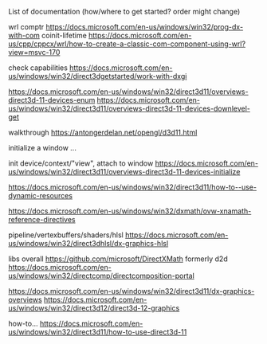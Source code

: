 List of documentation
(how/where to get started? order might change)

wrl comptr
https://docs.microsoft.com/en-us/windows/win32/prog-dx-with-com
coinit-lifetime
https://docs.microsoft.com/en-us/cpp/cppcx/wrl/how-to-create-a-classic-com-component-using-wrl?view=msvc-170

check capabilities
https://docs.microsoft.com/en-us/windows/win32/direct3dgetstarted/work-with-dxgi

https://docs.microsoft.com/en-us/windows/win32/direct3d11/overviews-direct3d-11-devices-enum
https://docs.microsoft.com/en-us/windows/win32/direct3d11/overviews-direct3d-11-devices-downlevel-get

walkthrough
https://antongerdelan.net/opengl/d3d11.html

initialize a window
...

init device/context/"view", attach to window
https://docs.microsoft.com/en-us/windows/win32/direct3d11/overviews-direct3d-11-devices-initialize

https://docs.microsoft.com/en-us/windows/win32/direct3d11/how-to--use-dynamic-resources

https://docs.microsoft.com/en-us/windows/win32/dxmath/ovw-xnamath-reference-directives

pipeline/vertexbuffers/shaders/hlsl
https://docs.microsoft.com/en-us/windows/win32/direct3dhlsl/dx-graphics-hlsl

libs overall
https://github.com/microsoft/DirectXMath
formerly d2d
https://docs.microsoft.com/en-us/windows/win32/directcomp/directcomposition-portal

https://docs.microsoft.com/en-us/windows/win32/direct3d11/dx-graphics-overviews
https://docs.microsoft.com/en-us/windows/win32/direct3d12/direct3d-12-graphics

how-to...
https://docs.microsoft.com/en-us/windows/win32/direct3d11/how-to-use-direct3d-11
